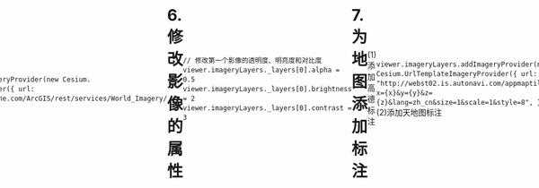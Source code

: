 # 1.加载默认地图
`
    <!DOCTYPE html>
    <html lang="en">
    <head>
        <meta charset="UTF-8">
        <title>Title</title>
        <script type="text/javascript" src="./Cesium/Cesium.js"></script>
        <style>
            @import url('./Cesium/Widgets/widgets.css');
            *{box-sizing: border-box;}
            body{
                display: flex;
                justify-content: center;
                align-items: center;
            }
            #cesiumContainer{
                height: 70vh;
                width: 50vw;
            }
        </style>
    </head>
    <body>
    <div id="cesiumContainer">
    </div>
    <script>
        var token='账号token';
        Cesium.Ion.defaultAccessToken=token;
        const viewer = new Cesium.Viewer("cesiumContainer");
    </script>
    </body>
    </html>
`

可通过图片上的语法控制控件是否显示在UI界面上

# 2.加载不显示各种控件的地图

(1)方法一

下面图片上有各种小组件，下面代码可使其不显示

![这是图片](./UI.png "UI控件说明")

`
<!DOCTYPE html>
<html lang="en">
<head>
    <meta charset="UTF-8">
    <title>Title</title>
    <script type="text/javascript" src="./Cesium/Cesium.js"></script>
    <style>
        @import url('./Cesium/Widgets/widgets.css');
        *{box-sizing: border-box;}
        body{
            display: flex;
            justify-content: center;
            align-items: center;
        }
        #cesiumContainer{
            height: 70vh;
            width: 50vw;
            }
    </style>
</head>
<body>
<div id="cesiumContainer"></div>
<script>
    var token='账号token';
    Cesium.Ion.defaultAccessToken=token;
    const viewer = new Cesium.Viewer("cesiumContainer",{
        animation:false,//6
        timeline:false,//8
        geocoder:false,//1
        homeButton:false,//2
        sceneModePicker:false,//3
        baseLayerPicker:false,//4
        navigationHelpButton:false,//5
        fullscreenButton:false,//9
        infoBox:false,//信息框
        navigationInstructionsInitiallyVisible:false,
        selectionIndicator:false,//是否选取指示器组件
        vrButton:false,//VR模式
    });
    viewer._cesiumWidget._creditContainer.style.display="none";//7
</script>
</body>
</html>
`

(2)方法二

`
<!DOCTYPE html>
<html lang="en">
<head>
    <meta charset="UTF-8">
    <title>Title</title>
    <script type="text/javascript" src="./Cesium/Cesium.js"></script>
    <style>
        @import url('./Cesium/Widgets/widgets.css');
        *{box-sizing: border-box;}
        body{
            display: flex;
            justify-content: center;
            align-items: center;
        }
        #cesiumContainer{
            height: 70vh;
            width: 50vw;
        }
        /* 隐藏cesium的图标及版权信息 */
        .cesium-widget-credits {
            display: none !important;
            visibility: hidden !important;
        }
    </style>
</head>
<body>
<div id="cesiumContainer"></div>
<script>
    var token='账号token';
    Cesium.Ion.defaultAccessToken=token;
    const viewer = new Cesium.CesiumWidget("cesiumContainer");
</script>
</body>
</html>
`

# 3.加载其他来源的地图

(1)Argis地图

`
<!DOCTYPE html>
<html lang="en">

<head>
    <meta charset="UTF-8">
    <title>Title</title>
    <script type="text/javascript" src="./Cesium/Cesium.js"></script>
    <!-- 在此引入其他来源的JS文件 -->
    <style>
        @import url('./Cesium/Widgets/widgets.css');
        * {
            box-sizing: border-box;
        }
        body {
            display: flex;
            justify-content: center;
            align-items: center;
        }
        #cesiumContainer {
            height: 70vh;
            width: 50vw;
        }
        /* 隐藏cesium的图标及版权信息 */
        .cesium-widget-credits {
            display: none !important;
            visibility: hidden !important;
        }
    </style>
</head>
<body>
    <div id="cesiumContainer"></div>
    <script>
        var token = '账号token';
        Cesium.Ion.defaultAccessToken = token;
        const viewer = new Cesium.CesiumWidget("cesiumContainer");
        viewer.imageryLayers.get(0).show = false;//不使用cesium自带的默认底图
        //替换地图来源
        var img_arcgis=new Cesium.ArcGisMapServerImageryProvider({
            name:"img_arcgis",
            url:"https://services.arcgisonline.com/ArcGIS/rest/services/World_Imagery/MapServer"
        });
        var layers= viewer.scene.imageryLayers;
        layers.addImageryProvider(img_arcgis);
        //替换到此结束
    </script>
</body>
</html>
`

下面其他的地图就不放源码了，只放中间一部分，替换掉就行

(2)百度地图(需要引入百度JS文件)

`
    var img_baidu=new BaiDuImageryProvider({
        layer:"vec"
    });
    var layers= viewer.scene.imageryLayers;
    layers.addImageryProvider(img_baidu);
`

(3)高德影像

`
   var layers= viewer.scene.imageryLayers;
    layers.addImageryProvider(new Cesium.UrlTemplateImageryProvider({
        url:"http://webst02.is.autonavi.com/appmaptile?style=6&x={x}&y={y}&z={z}"
    }));
`

(4)高德矢量

`
    var layers= viewer.scene.imageryLayers;
    layers.addImageryProvider(new Cesium.UrlTemplateImageryProvider({
        url:"http://webst02.is.autonavi.com/appmaptile?style=7&x={x}&y={y}&z={z}"
    }));
`

其他方法请[点我](http://syzdev.cn/cesium-docs/guide/ImageryProvider-example.html#gridimageryprovider)

# 4.场景渲染

`
    viewer.scene.skyBox.show = false // 隐藏星空
    viewer.scene.skyAtmosphere.show = false  // 隐藏大气层
    viewer.scene.globe.show = false  // 隐藏地球
    viewer.scene.sun.show = false  // 隐藏太阳
    viewer.scene.moon.show = false // 隐藏月亮

`
# 5.添加图层

`
    //方法1.这种方法添加影像图层只能添加一个
    const viewer = new Cesium.Viewer("cesiumContainer", {
        imageryProvider: new Cesium.ArcGisMapServerImageryProvider({
            url: 'https://services.arcgisonline.com/ArcGIS/rest/services/World_Imagery/MapServer'
    })
})
`

`
    //方法2
    const ArcGisImagery = viewer.imageryLayers.addImageryProvider(new Cesium.   ArcGisMapServerImageryProvider({
    url: 'https://services.arcgisonline.com/ArcGIS/rest/services/World_Imagery/   MapServer'
    }))
`
# 6.修改影像的属性

`
    // 修改第一个影像的透明度、明亮度和对比度
    viewer.imageryLayers._layers[0].alpha = 0.5
    viewer.imageryLayers._layers[0].brightness = 2
    viewer.imageryLayers._layers[0].contrast = 3    
`
# 7.为地图添加标注

(1)添加高德标注

`
    viewer.imageryLayers.addImageryProvider(new Cesium.UrlTemplateImageryProvider({
        url: "http://webst02.is.autonavi.com/appmaptile?x={x}&y={y}&z={z}&lang=zh_cn&size=1&scale=1&style=8",
    }))
`
(2)添加天地图标注

`
    const tdtToekn = '账号token'
    viewer.imageryLayers.addImageryProvider(new Cesium.WebMapTileServiceImageryProvider({
        url: `http://t0.tianditu.com/cva_w/wmts?service=wmts&request=GetTile&version=1.0.0&LAYER=cva&tileMatrixSet=w&TileMatrix={TileMatrix}&TileRow={TileRow}&TileCol={TileCol}&style=default&format=tiles&tk=${tdtToekn}`,
        layer: "tdtAnnoLayer",
        style: "default",
        format: "image/jpeg",
        tileMatrixSetID: "GoogleMapsCompatible",
    }))
`
# 8.添加地形

`
    //方法一
    const viewer = new Cesium.Viewer("cesiumContainer", {
        terrainProvider: new Cesium.ArcGISTiledElevationTerrainProvider({
            url: 'https://elevation3d.arcgis.com/arcgis/rest/services/WorldElevation3D/Terrain3D/ImageServer',
        })
    })
`

`
    const viewer = new Cesium.Viewer("cesiumContainer")
    const ArcGisTerrainProvider = new Cesium.ArcGISTiledElevationTerrainProvider({
        url: 'https://elevation3d.arcgis.com/arcgis/rest/services/WorldElevation3D/Terrain3D/ImageServer',
    })
    viewer.terrainProvider = ArcGisTerrainProvider
`

地形提供示例：[点我](http://syzdev.cn/cesium-docs/guide/terrainProvider-example.html#arcgistiledelevationterrainprovider)

# 9.为海面添加流动效果

`
    const viewer = new Cesium.Viewer("cesiumContainer")
    const terrainProvider = Cesium.createWorldTerrain({
        requestWaterMask: true, // 请求水体效果所需要的海岸线数据
    })
    viewer.terrainProvider = terrainProvider
`

# 10.添加等高线

`
    function contourLine(width, spacing, color) {
        let material = Cesium.Material.fromType("ElevationContour")
        material.uniforms.width = width
        material.uniforms.spacing = spacing
        material.uniforms.color = color
        viewer.scene.globe.material = material
    }
    // 等高线的线宽为2px，高度间隔为100m，颜色为红色
    contourLine(2.0, 100, Cesium.Color.RED)
`

